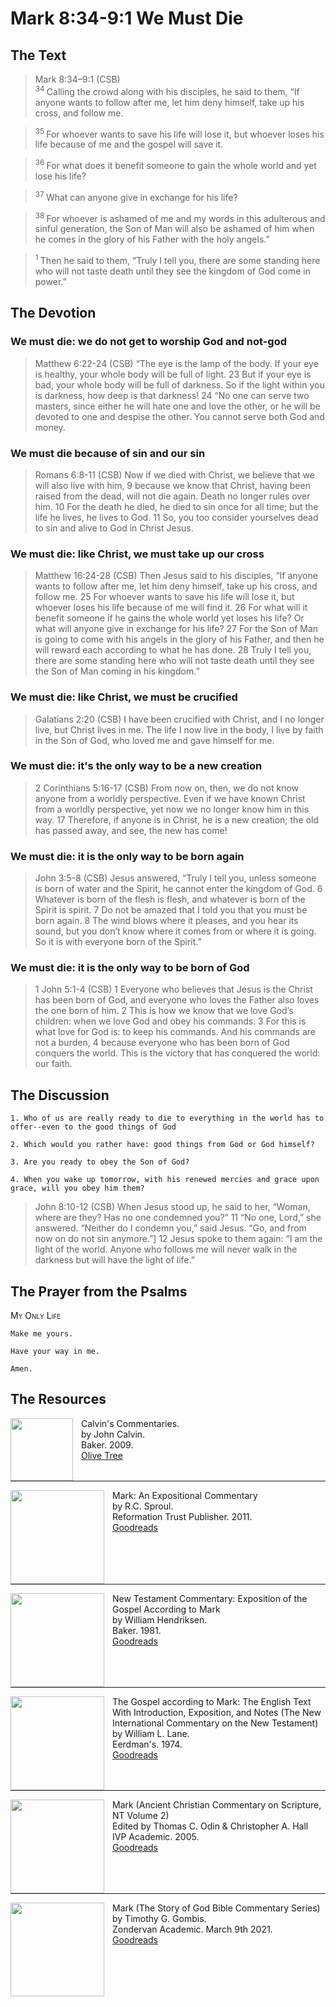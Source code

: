 # Mark 8:34-9:1 We Must Die

## The Text

>Mark 8:34–9:1 (CSB)  
><sup> 34 </sup> Calling the crowd along with his disciples, he said to them, “If anyone wants to follow after me, let him deny himself, take up his cross, and follow me. 

><sup> 35 </sup> For whoever wants to save his life will lose it, but whoever loses his life because of me and the gospel will save it. 

><sup> 36 </sup> For what does it benefit someone to gain the whole world and yet lose his life? 

><sup> 37 </sup> What can anyone give in exchange for his life? 

><sup> 38 </sup> For whoever is ashamed of me and my words in this adulterous and sinful generation, the Son of Man will also be ashamed of him when he comes in the glory of his Father with the holy angels.” 

><sup> 1 </sup> Then he said to them, “Truly I tell you, there are some standing here who will not taste death until they see the kingdom of God come in power.”

## The Devotion

### We must die: we do not get to worship God and not-god

>Matthew 6:22-24 (CSB) “The eye is the lamp of the body. If your eye is healthy, your whole body will be full of light. 23 But if your eye is bad, your whole body will be full of darkness. So if the light within you is darkness, how deep is that darkness! 24 “No one can serve two masters, since either he will hate one and love the other, or he will be devoted to one and despise the other. You cannot serve both God and money.

### We must die because of sin and our sin

>Romans 6:8-11 (CSB) Now if we died with Christ, we believe that we will also live with him, 9 because we know that Christ, having been raised from the dead, will not die again. Death no longer rules over him. 10 For the death he died, he died to sin once for all time; but the life he lives, he lives to God. 11 So, you too consider yourselves dead to sin and alive to God in Christ Jesus.

### We must die: like Christ, we must take up our cross

>Matthew 16:24-28 (CSB) Then Jesus said to his disciples, “If anyone wants to follow after me, let him deny himself, take up his cross, and follow me. 25 For whoever wants to save his life will lose it, but whoever loses his life because of me will find it. 26 For what will it benefit someone if he gains the whole world yet loses his life? Or what will anyone give in exchange for his life? 27 For the Son of Man is going to come with his angels in the glory of his Father, and then he will reward each according to what he has done. 28 Truly I tell you, there are some standing here who will not taste death until they see the Son of Man coming in his kingdom.”

### We must die: like Christ, we must be crucified

>Galatians 2:20 (CSB) I have been crucified with Christ, and I no longer live, but Christ lives in me. The life I now live in the body, I live by faith in the Son of God, who loved me and gave himself for me.

### We must die: it's the only way to be a new creation

>2 Corinthians 5:16-17 (CSB) From now on, then, we do not know anyone from a worldly perspective. Even if we have known Christ from a worldly perspective, yet now we no longer know him in this way. 17 Therefore, if anyone is in Christ, he is a new creation; the old has passed away, and see, the new has come!

### We must die: it is the only way to be born again

>John 3:5-8 (CSB) Jesus answered, “Truly I tell you, unless someone is born of water and the Spirit, he cannot enter the kingdom of God. 6 Whatever is born of the flesh is flesh, and whatever is born of the Spirit is spirit. 7 Do not be amazed that I told you that you must be born again. 8 The wind blows where it pleases, and you hear its sound, but you don’t know where it comes from or where it is going. So it is with everyone born of the Spirit.”

### We must die: it is the only way to be born of God

>1 John 5:1-4 (CSB) 1 Everyone who believes that Jesus is the Christ has been born of God, and everyone who loves the Father also loves the one born of him. 2 This is how we know that we love God’s children: when we love God and obey his commands. 3 For this is what love for God is: to keep his commands. And his commands are not a burden, 4 because everyone who has been born of God conquers the world. This is the victory that has conquered the world: our faith.

## The Discussion

```text
1. Who of us are really ready to die to everything in the world has to offer--even to the good things of God
```

```text
2. Which would you rather have: good things from God or God himself?
```

```text
3. Are you ready to obey the Son of God?
```

```text
4. When you wake up tomorrow, with his renewed mercies and grace upon grace, will you obey him them?
```

>John 8:10-12 (CSB) When Jesus stood up, he said to her, “Woman, where are they? Has no one condemned you?”
11 “No one, Lord,” she answered.
“Neither do I condemn you,” said Jesus. “Go, and from now on do not sin anymore.”]
12 Jesus spoke to them again: “I am the light of the world. Anyone who follows me will never walk in the darkness but will have the light of life.”


## The Prayer from the Psalms

>

<div style='font-variant: small-caps;'>
My Only Life
</div>

```text
Make me yours.

Have your way in me.

Amen.
```

<div style="page-break-after: always;"></div>


## The Resources

<p style="clear:both;">

<img src="/images/commentary-calvin-set.png" align="left" width="100" style="padding-right: 10px" />Calvin's Commentaries.  
by John Calvin.  
Baker. 2009.  
[Olive Tree](https://www.olivetree.com/store/product.php?productid=17517)

<p style="clear:both;">

---

<img src="/images/commentary-mark-sproul.jpg" align="left" width="150" style="padding-right: 10px" />Mark: An Expositional Commentary  
by R.C. Sproul.  
Reformation Trust Publisher. 2011.  
[Goodreads](https://www.goodreads.com/book/show/13329901-mark?ac=1&from_search=true&qid=AjPCOwNAXj&rank=1)

<p style="clear:both;">

---

<img src="/images/commentary-mark-hendriksen.jpg" align="left" width="150" style="padding-right: 10px" />New Testament Commentary: Exposition of the Gospel According to Mark  
by William Hendriksen.  
Baker. 1981.  
[Goodreads](https://www.goodreads.com/book/show/2365098.Mark)

<p style="clear:both;">

---

<img src="/images/commentary-mark-lane.jpg" align="left" width="150" style="padding-right: 10px" />The Gospel according to Mark: The English Text With Introduction, Exposition, and Notes (The New International Commentary on the New Testament)  
by William L. Lane.  
Eerdman's. 1974.  
[Goodreads](https://www.goodreads.com/book/show/978619.The_Gospel_of_Mark?from_search=true&from_srp=true&qid=UOUMUiJ7z4&rank=2)

<p style="clear:both;">

---

<img src="/images/commentary-mark-oden.jpg" align="left" width="150" style="padding-right: 10px" />Mark (Ancient Christian Commentary on Scripture, NT Volume 2)  
Edited by Thomas C. Odin & Christopher A. Hall  
IVP Academic. 2005.  
[Goodreads](https://www.goodreads.com/book/show/33015669-mark)

<p style="clear:both;">

---

<img src="/images/commentary-mark-gombis.jpg" align="left" width="150" style="padding-right: 10px" />Mark (The Story of God Bible Commentary Series)  
by Timothy G. Gombis.   
Zondervan Academic. March 9th 2021.  
[Goodreads](https://www.goodreads.com/book/show/54287613-mark)

<p style="clear:both;">

